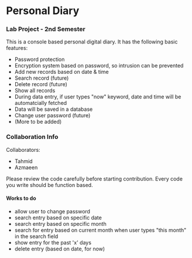 # Personal Diary
### Lab Project - 2nd Semester

This is a console based personal digital diary. It has the following basic features:
- Password protection
- Encryption system based on password, so intrusion can be prevented
- Add new records based on date & time
- Search record (future)
- Delete record (future)
- Show all records
- During data entry, if user types "now" keyword, date and time will be automatcially fetched
- Data will be saved in a database
- Change user password (future)
- (More to be added)

### Collaboration Info
Collaborators:
- Tahmid
- Azmaeen

Please review the code carefully before starting contribution. Every code you write should be function based.
#### Works to do
- allow user to change password
- search entry based on specific date
- search entry based on specific month
- search for entry based on current month when user types "this month" in the search field
- show entry for the past 'x' days
- delete entry (based on date, for now)
